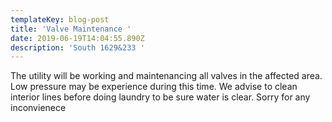 ```yaml
---
templateKey: blog-post
title: 'Valve Maintenance '
date: 2019-06-19T14:04:55.890Z
description: 'South 1629&233 '
---
```

The utility will be working and maintenancing all valves in the affected area.  Low pressure may be experience during this time.  We advise to clean interior lines before doing laundry to be sure water is clear. Sorry for any inconvienece

